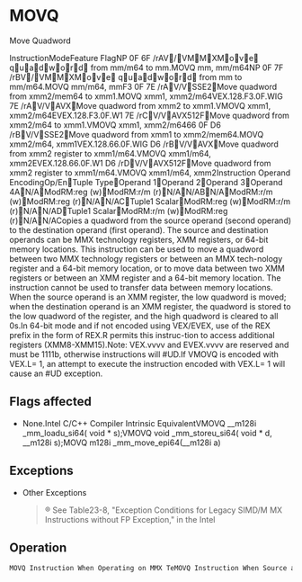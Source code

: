 # MOVQ

Move Quadword

InstructionModeFeature FlagNP 0F 6F /rAV/VMMXMove quadword from mm/m64 to mm.MOVQ mm, mm/m64NP 0F 7F /rBV/VMMXMove quadword from mm to mm/m64.MOVQ mm/m64, mmF3 0F 7E /rAV/VSSE2Move quadword from xmm2/mem64 to xmm1.MOVQ xmm1, xmm2/m64VEX.128.F3.0F.WIG 7E /rAV/VAVXMove quadword from xmm2 to xmm1.VMOVQ xmm1, xmm2/m64EVEX.128.F3.0F.W1 7E /rCV/VAVX512FMove quadword from xmm2/m64 to xmm1.VMOVQ xmm1, xmm2/m6466 0F D6 /rBV/VSSE2Move quadword from xmm1 to xmm2/mem64.MOVQ xmm2/m64, xmm1VEX.128.66.0F.WIG D6 /rBV/VAVXMove quadword from xmm2 register to xmm1/m64.VMOVQ xmm1/m64, xmm2EVEX.128.66.0F.W1 D6 /rDV/VAVX512FMove quadword from xmm2 register to xmm1/m64.VMOVQ xmm1/m64, xmm2Instruction Operand EncodingOp/EnTuple TypeOperand 1Operand 2Operand 3Operand 4AN/AModRM:reg (w)ModRM:r/m (r)N/AN/ABN/AModRM:r/m (w)ModRM:reg (r)N/AN/ACTuple1 ScalarModRM:reg (w)ModRM:r/m (r)N/AN/ADTuple1 ScalarModRM:r/m (w)ModRM:reg (r)N/AN/ACopies a quadword from the source operand (second operand) to the destination operand (first operand).
The source and destination operands can be MMX technology registers, XMM registers, or 64-bit memory locations.
This instruction can be used to move a quadword between two MMX technology registers or between an MMX tech-nology register and a 64-bit memory location, or to move data between two XMM registers or between an XMM register and a 64-bit memory location.
The instruction cannot be used to transfer data between memory locations.
When the source operand is an XMM register, the low quadword is moved; when the destination operand is an XMM register, the quadword is stored to the low quadword of the register, and the high quadword is cleared to all 0s.In 64-bit mode and if not encoded using VEX/EVEX, use of the REX prefix in the form of REX.R permits this instruc-tion to access additional registers (XMM8-XMM15).Note: VEX.vvvv and EVEX.vvvv are reserved and must be 1111b, otherwise instructions will #UD.If VMOVQ is encoded with VEX.L= 1, an attempt to execute the instruction encoded with VEX.L= 1 will cause an #UD exception.

## Flags affected

- None.Intel C/C++ Compiler Intrinsic EquivalentVMOVQ __m128i _mm_loadu_si64( void * s);VMOVQ void _mm_storeu_si64( void * d, __m128i s);MOVQ m128i _mm_move_epi64(__m128i a)

## Exceptions

- Other Exceptions
  > ®
  > See Table23-8, "Exception Conditions for Legacy SIMD/M
  > MX Instructions without FP Exception," in the Intel

## Operation

```C
MOVQ Instruction When Operating on MMX TeMOVQ Instruction When Source and Destination Operands are XMM RegistersDEST[63:0] := SRC[63:0];DEST[127:64] := 0000000000000000H;MOVQ Instruction When Source Operand is XMM Register and Destinationoperand is memory location:DEST := SRC[63:0];MOVQ Instruction When Source Operand is Memory Location and Destinationoperand is XMM register:DEST[63:0] := SRC;DEST[127:64] := 0000000000000000H;VMOVQ (VEX.128.F3.0F 7E) With XMM Register Source and DestinationDEST[63:0] := SRC[63:0]DEST[MAXVL-1:64] := 0VMOVQ (VEX.128.66.0F D6) With XMM Register Source and DestinationDEST[63:0] := SRC[63:0]DEST[MAXVL-1:64] := 0VMOVQ (7E - EVEX Encoded Version) With XMM Register Source and DestinationDEST[63:0] := SRC[63:0]DEST[MAXVL-1:64] := 0VMOVQ (D6 - EVEX Encoded Version) With XMM Register Source and DestinationDEST[63:0] := SRC[63:0]DEST[MAXVL-1:64] := 0VMOVQ (7E) With Memory SourceDEST[63:0] := SRC[63:0]DEST[MAXVL-1:64] := 0VMOVQ (7E - EVEX Encoded Version) With Memory SourceDEST[63:0] := SRC[63:0]DEST[:MAXVL-1:64] := 0VMOVQ (D6) With Memory DESTDEST[63:0] := SRC2[63:0]
```

